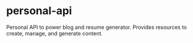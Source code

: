 # personal-api
Personal API to power blog and resume generator. Provides resources to create, manage, and generate content.
